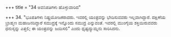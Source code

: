+++
title = "34 ಅವನಿಪತಿಗಳು ಹೊಳ್ಳುವಾರಿದ"

+++
34. "ಭೂಪತಿಗಳು ನಿಷ್ಪ್ರಯೋಜಕರಾದರು. ಇವರಲ್ಲಿ ಯಂತ್ರವನ್ನು ಭೇದಿಸುವವರು ಇಲ್ಲವಾಗಿದ್ದಾರೆ. ದಕ್ಷಿಣೆಯ ಬ್ರಾಹ್ಮಣ ಮಹಾಜನರಿದ್ದಾರೆ ಸಮುದ್ರಕ್ಕೆ ಇನ್ನೊಂದು ಸಮುದ್ರ ಎನ್ನುವಂತೆ. ಇವರಲ್ಲಿ ಮುಂಗೈಯ ಶಕ್ತಿಯಿರುವವರು ಧನುಸ್ಸನ್ನು ಎತ್ತಲಿ; ಈ ಯಂತ್ರವನ್ನು ಜಯಿಸಲಿ" ಎಂದು ಧೃಷ್ಟದ್ಯುಮ್ನನು ಸಾರಿಸಿದನು.